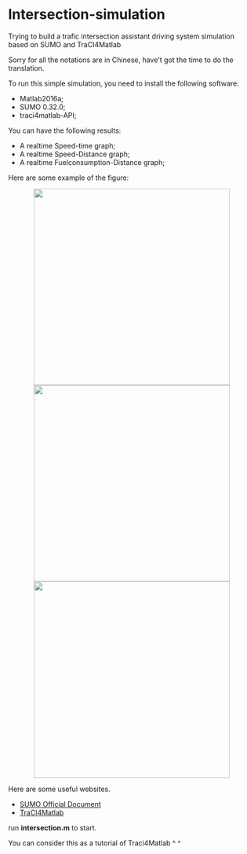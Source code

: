 # Intersection-simulation
Trying to build a trafic intersection assistant driving system simulation based on SUMO and TraCI4Matlab

Sorry for all the notations are in Chinese, have't got the time to do the translation.

To run this simple simulation, you need to install the following software:

* Matlab2016a;
* SUMO 0.32.0;
* traci4matlab-API;

You can have the following results:

* A realtime Speed-time graph;
* A realtime Speed-Distance graph;
* A realtime Fuelconsumption-Distance graph;

Here are some example of the figure:

<div align=center><img width="400" src="https://github.com/OriginPower/Intersection-simulation/blob/master/image/1.png"/></div>
<div align=center><img width="400" src="https://github.com/OriginPower/Intersection-simulation/blob/master/image/2.png"/></div>
<div align=center><img width="400" src="https://github.com/OriginPower/Intersection-simulation/blob/master/image/3.png"/></div>

Here are some useful websites.
* [SUMO Official Document](http://sumo.dlr.de/wiki/Simulation_of_Urban_MObility_-_Wiki)
* [TraCI4Matlab](https://ww2.mathworks.cn/matlabcentral/fileexchange/44805-traci4matlab)

run **intersection.m** to start.

You can consider this as a tutorial of Traci4Matlab ^ ^

